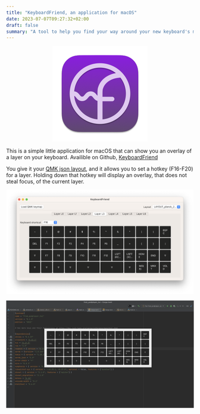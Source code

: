 ```yaml
---
title: "KeyboardFriend, an application for macOS"
date: 2023-07-07T09:27:32+02:00
draft: false
summary: "A tool to help you find your way around your new keyboard's many layers"
---
```


<p align="center">
  <img src="icon_sm.png" style="border: none;">
</p>

This is a simple little application for macOS that can show you an overlay of a layer on your keyboard.
Availible on Github, [KeyboardFriend](https://github.com/fredlb/KeyboardFriend)

You give it your [QMK json layout](https://config.qmk.fm/#/planck/rev6_drop/LAYOUT_ortho_4x12), and it allows you to set a hotkey (F16-F20) for a layer.
Holding down that hotkey will display an overlay, that does not steal focus, of the current layer.

<p align="center">
  <img src="settings.png">
</p>

<p align="center">
  <img src="overlay.png">
</p>